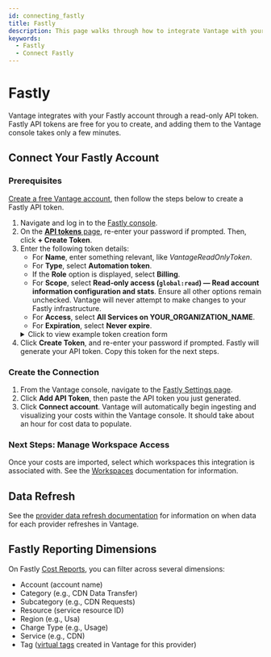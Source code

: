 ```yaml
---
id: connecting_fastly
title: Fastly
description: This page walks through how to integrate Vantage with your Fastly account.
keywords:
  - Fastly
  - Connect Fastly
---
```


# Fastly

Vantage integrates with your Fastly account through a read-only API token. Fastly API tokens are free for you to create, and adding them to the Vantage console takes only a few minutes.

## Connect Your Fastly Account

### Prerequisites

[Create a free Vantage account](https://console.vantage.sh/signup), then follow the steps below to create a Fastly API token.

1. Navigate and log in to the [Fastly console](https://www.fastly.com).
2. On the [**API tokens** page](https://manage.fastly.com/account/personal/tokens), re-enter your password if prompted. Then, click **+ Create Token**.
3. Enter the following token details:
   - For **Name**, enter something relevant, like _VantageReadOnlyToken_.
   - For **Type**, select **Automation token**.
   - If the **Role** option is displayed, select **Billing**.
   - For **Scope**, select **Read-only access (`global:read`) — Read account information configuration and stats**. Ensure all other options remain unchecked. Vantage will never attempt to make changes to your Fastly infrastructure.
   - For **Access**, select **All Services on YOUR_ORGANIZATION_NAME**.
   - For **Expiration**, select **Never expire**.
   <details><summary>Click to view example token creation form</summary>
   <div style={{display:"flex", justifyContent:"center"}}>
    <img alt="Fastly API token form" width="100%" src="https://assets.vantage.sh/docs/VantageFastlyInstructions_1.png" />
    </div>
   </details>
4. Click **Create Token**, and re-enter your password if prompted. Fastly will generate your API token. Copy this token for the next steps.

### Create the Connection

1. From the Vantage console, navigate to the [Fastly Settings page](https://console.vantage.sh/settings/fastly).
2. Click **Add API Token**, then paste the API token you just generated.
3. Click **Connect account**. Vantage will automatically begin ingesting and visualizing your costs within the Vantage console. It should take about an hour for cost data to populate.

### Next Steps: Manage Workspace Access

Once your costs are imported, select which workspaces this integration is associated with. See the [Workspaces](/workspaces#integration-workspace) documentation for information.

## Data Refresh

See the [provider data refresh documentation](/provider_data_refresh) for information on when data for each provider refreshes in Vantage.

## Fastly Reporting Dimensions

On Fastly [Cost Reports](/cost_reports), you can filter across several dimensions:

- Account (account name)
- Category (e.g., CDN Data Transfer)
- Subcategory (e.g., CDN Requests)
- Resource (service resource ID)
- Region (e.g., Usa)
- Charge Type (e.g., Usage)
- Service (e.g., CDN)
- Tag ([virtual tags](/tagging) created in Vantage for this provider)
